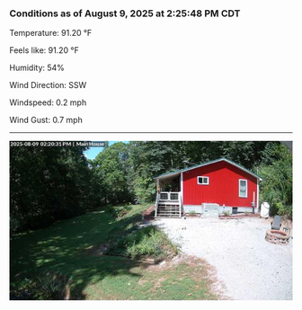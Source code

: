 ### Conditions as of August 9, 2025 at 2:25:48 PM CDT 

Temperature: 91.20 &deg;F

Feels like: 91.20 &deg;F

Humidity: 54%

Wind Direction: SSW

Windspeed: 0.2 mph

Wind Gust: 0.7 mph

---

<img src="./images/latest.jpeg"/>

